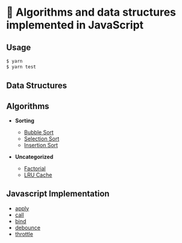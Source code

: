 # 📝 Algorithms and data structures implemented in JavaScript

## Usage

```bash
$ yarn
$ yarn test
```

## Data Structures

## Algorithms

* **Sorting**
  * [Bubble Sort](src/algorithms/sorting/bubble-sort)
  * [Selection Sort](src/algorithms/sorting/selection-sort)
  * [Insertion Sort](src/algorithms/sorting/insertion-sort)

* **Uncategorized**
  * [Factorial](src/algorithms/uncategorized/factorial)
  * [LRU Cache](src/algorithms/uncategorized/lru-cache) 

## Javascript Implementation

* [apply](src/javascript-implementation/apply)
* [call](src/javascript-implementation/call)
* [bind](src/javascript-implementation/bind)
* [debounce](src/javascript-implementation/debounce)
* [throttle](src/javascript-implementation/throttle)
